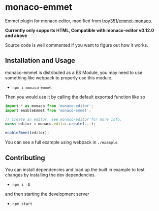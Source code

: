 # monaco-emmet
Emmet plugin for monaco editor, modified from
[troy351/emmet-monaco](https://github.com/troy351/emmet-monaco).

**Currently only supports HTML, Compatible with monaco-editor v0.12.0 and above**

Source code is well commented if you want to figure out how it works.

## Installation and Usage
monaco-emmet is distributed as a ES Module, you may need to use something like webpack to properly
use this module.

- `npm i monaco-emmet`

Then you would use it by calling the default exported function like so
```js
import * as monaco from 'monaco-editor';
import enableEmmet from 'monaco-emmet';

// Create an editor, see monaco-editor for more info.
const editor = monaco.editor.create(...);

enableEmmet(editor);
```
You can see a full example using webpack in `./example`.

## Contributing
You can install dependencies and load up the built in example to test changes by installing the dev dependencies.

- `npm i -D`

and then starting the development server

- `npm start`

